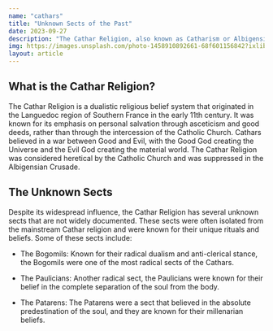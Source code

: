 ```yaml
---
name: "cathars"
title: "Unknown Sects of the Past"
date: 2023-09-27
description: "The Cathar Religion, also known as Catharism or Albigensianism, is a dualistic religious belief system that originated in the Languedoc region of Southern France in the early 11th century. Despite its widespread influence, the Cathar Religion has several unknown sects that are not widely documented."
img: https://images.unsplash.com/photo-1458910892661-68f601156842?ixlib=rb-4.0.3&ixid=M3wxMjA3fDB8MHxzZWFyY2h8MTR8fFRvdWxvdXNlJTIwQ2h1cmNofGVufDB8fDB8fHww&auto=format&fit=crop&w=500&q=60
layout: article
---
```


## What is the Cathar Religion?

The Cathar Religion is a dualistic religious belief system that originated in the Languedoc region of Southern France in the early 11th century. It was known for its emphasis on personal salvation through asceticism and good deeds, rather than through the intercession of the Catholic Church. Cathars believed in a war between Good and Evil, with the Good God creating the Universe and the Evil God creating the material world. The Cathar Religion was considered heretical by the Catholic Church and was suppressed in the Albigensian Crusade.

## The Unknown Sects

Despite its widespread influence, the Cathar Religion has several unknown sects that are not widely documented. These sects were often isolated from the mainstream Cathar religion and were known for their unique rituals and beliefs. Some of these sects include:

- The Bogomils: Known for their radical dualism and anti-clerical stance, the Bogomils were one of the most radical sects of the Cathars.

- The Paulicians: Another radical sect, the Paulicians were known for their belief in the complete separation of the soul from the body.

- The Patarens: The Patarens were a sect that believed in the absolute predestination of the soul, and they are known for their millenarian beliefs.
